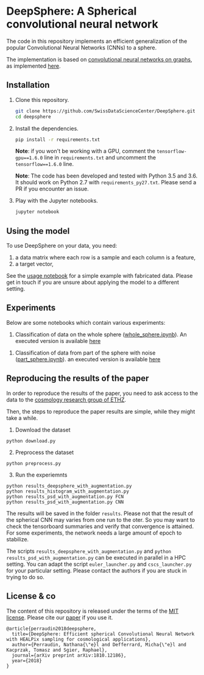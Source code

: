 # DeepSphere: A Spherical convolutional neural network

The code in this repository implements an efficient generalization of the
popular Convolutional Neural Networks (CNNs) to a sphere.

The implementation is based on [convolutional neural networks on
graphs][gcnn_paper], as implemented [here][gcnn_code].

[gcnn_paper]: https://arxiv.org/abs/1606.09375
[gcnn_code]: https://github.com/mdeff/cnn_graph/

## Installation

1. Clone this repository.
   ```sh
   git clone https://github.com/SwissDataScienceCenter/DeepSphere.git
   cd deepsphere
   ```

2. Install the dependencies.
   ```sh
   pip install -r requirements.txt
   ```

   **Note**: if you won't be working with a GPU, comment the
   `tensorflow-gpu==1.6.0` line in `requirements.txt` and uncomment the
   `tensorflow==1.6.0` line.

   **Note**: The code has been developed and tested with Python 3.5 and 3.6. It
   should work on Python 2.7 with `requirements_py27.txt`. Please send a PR if
   you encounter an issue.

3. Play with the Jupyter notebooks.
   ```sh
   jupyter notebook
   ```

## Using the model

To use DeepSphere on your data, you need:

1. a data matrix where each row is a sample and each column is a feature,
2. a target vector,

See the [usage notebook][usage] for a simple example with fabricated data.
Please get in touch if you are unsure about applying the model to a different
setting.

[usage]: https://github.com/SwissDataScienceCenter/DeepSphere/blob/master/whole_sphere.ipynb

## Experiments

Below are some notebooks which contain various experiments:
1. Classification of data on the whole sphere ([whole_sphere.ipynb][whole_sphere]).
An executed version is available [here][whole_sphere_exec]

[whole_sphere]: https://github.com/SwissDataScienceCenter/DeepSphere/blob/master/whole_sphere.ipynb
[whole_sphere_exec]: https://github.com/SwissDataScienceCenter/DeepSphere/blob/results/whole_sphere.ipynb

1. Classification of data from part of the sphere with noise ([part_sphere.ipynb][part_sphere]). 
an executed version is available [here][part_sphere_exec]

[part_sphere]: https://github.com/SwissDataScienceCenter/DeepSphere/blob/master/part_sphere.ipynb
[part_sphere_exec]: https://github.com/SwissDataScienceCenter/DeepSphere/blob/results/part_sphere.ipynb

## Reproducing the results of the paper
In order to reproduce the results of the paper, you need to ask access to the data to the [cosmology research group of ETHZ][url_cosmo].

[url_cosmo]: http://www.cosmology.ethz.ch

Then, the steps to reproduce the paper results are simple, while they might take a while.
1. Download the dataset
```
python download.py
```
2. Preprocess the dataset
```
python preprocess.py
```
3. Run the experiemnts
```
python results_deepsphere_with_augmentation.py
python results_histogram_with_augmentation.py
python results_psd_with_augmentation.py FCN
python results_psd_with_augmentation.py CNN
```
The results will be saved in the folder `results`. Please not that the result of the spherical CNN may varies from one run to the oter. So you may want to check the tensorboard summaries and verify that convergence is attained. For some experiments, the network needs a large amount of epoch to stabilize.

The scripts `results_deepsphere_with_augmentation.py` and `python results_psd_with_augmentation.py` can be executed in parallel in a HPC setting. You can adapt the script `euler_launcher.py` and `cscs_launcher.py` for your particular setting. Please contact the authors if you are stuck in trying to do so.


## License & co

The content of this repository is released under the terms of the [MIT license](LICENCE.txt).
Please cite our [paper][arXiv] if you use it.

```
@article{perraudin2018deepsphere,
  title={DeepSphere: Efficient spherical Convolutional Neural Network with HEALPix sampling for cosmological applications},
  author={Perraudin, Nathana{\"e}l and Defferrard, Micha{\"e}l and Kacprzak, Tomasz and Sgier, Raphael},
  journal={arXiv preprint arXiv:1810.12186},
  year={2018}
}
```

[arXiv]:https://arxiv.org/abs/1810.12186
